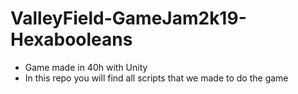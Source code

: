 # ValleyField-GameJam2k19-Hexabooleans
- Game made in 40h with Unity 
- In this repo you will find all scripts that we made to do the game 

